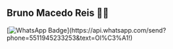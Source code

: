 <!--
**brunoreis-dev/brunoreis-dev** is a ✨ _special_ ✨ repository because its `README.md` (this file) appears on your GitHub profile.

Here are some ideas to get you started:

- 🔭 I’m currently working on ...
- 🌱 I’m currently learning ...
- 👯 I’m looking to collaborate on ...
- 🤔 I’m looking for help with ...
- 💬 Ask me about ...
- 📫 How to reach me: ...
- 😄 Pronouns: ...
- ⚡ Fun fact: ...
-->

## Bruno Macedo Reis :man_technologist:


[![WhatsApp Badge](https://img.shields.io/badge/WhatsApp-25D366?style=for-the-badge&logo=whatsapp&logoColor=white=https://api.whatsapp.com/send?phone=5511945233253&text=Ol%C3%A1!)](https://api.whatsapp.com/send?phone=5511945233253&text=Ol%C3%A1!)
